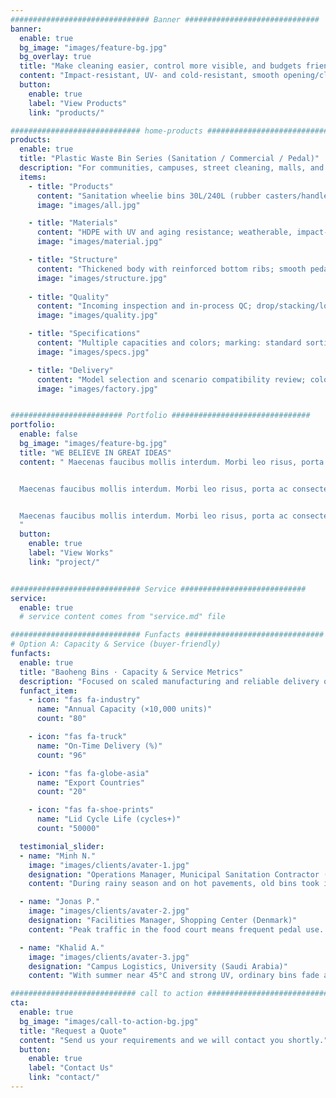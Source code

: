 ```yaml
---
############################### Banner ##############################
banner:
  enable: true
  bg_image: "images/feature-bg.jpg"
  bg_overlay: true
  title: "Make cleaning easier, control more visible, and budgets friendlier"
  content: "Impact-resistant, UV- and cold-resistant, smooth opening/closing to reduce damage and replacements"
  button:
    enable: true
    label: "View Products"
    link: "products/"

############################# home-products #################################
products:
  enable: true
  title: "Plastic Waste Bin Series (Sanitation / Commercial / Pedal)"
  description: "For communities, campuses, street cleaning, malls, and households. Durable bins made by injection/rotational molding, covering 30L–240L. Options include pedal lids, silent casters, sorting icons, and thickened bodies."
  items:
    - title: "Products"
      content: "Sanitation wheelie bins 30L/240L (rubber casters/handles/reinforced rim; compatible with mainstream lifter mechanisms); swing-lid, sorting, and medical bins."
      image: "images/all.jpg"

    - title: "Materials"
      content: "HDPE with UV and aging resistance; weatherable, impact-resistant, and compatible with common detergents."
      image: "images/material.jpg"

    - title: "Structure"
      content: "Thickened body with reinforced bottom ribs; smooth pedal mechanism; tight-fitting lid to suppress odors."
      image: "images/structure.jpg"
    
    - title: "Quality"
      content: "Incoming inspection and in-process QC; drop/stacking/low-temperature impact sampling tests; outdoor weathering and aging validation; localized thickening at load points."
      image: "images/quality.jpg"

    - title: "Specifications"
      content: "Multiple capacities and colors; marking: standard sorting icons / custom logo; lid opening: pedal / top handle / swing lid."
      image: "images/specs.jpg"

    - title: "Delivery"
      content: "Model selection and scenario compatibility review; color/logo customization and sample validation; stable scheduling and volume delivery."
      image: "images/factory.jpg"


######################### Portfolio ###############################
portfolio:
  enable: false
  bg_image: "images/feature-bg.jpg"
  title: "WE BELIEVE IN GREAT IDEAS"
  content: " Maecenas faucibus mollis interdum. Morbi leo risus, porta ac consectetur ac, vestibulum at eros. Fusce dapibus, tellus ac cursus commodo, tortor mauris condimentum nibh, ut fermentum massa justo sit amet risus.


  Maecenas faucibus mollis interdum. Morbi leo risus, porta ac consectetur ac, vestibulum at eros. Fusce dapibus, tellus ac cursus commodo, tortor mauris condimentum nibh, ut fermentum massa justo sit amet risus.


  Maecenas faucibus mollis interdum. Morbi leo risus, porta ac consectetur ac, vestibulum at eros. Fusce dapibus, tellus ac cursus commodo, tortor mauris condimentum nibh, ut fermentum massa justo sit amet risus.
  "
  button:
    enable: true
    label: "View Works"
    link: "project/"


############################# Service ############################
service:
  enable: true
  # service content comes from "service.md" file

############################# Funfacts ###############################
# Option A: Capacity & Service (buyer-friendly)
funfacts:
  enable: true
  title: "Baoheng Bins · Capacity & Service Metrics"
  description: "Focused on scaled manufacturing and reliable delivery of sanitation & commercial bins"
  funfact_item:
    - icon: "fas fa-industry"
      name: "Annual Capacity (×10,000 units)"
      count: "80"

    - icon: "fas fa-truck"
      name: "On-Time Delivery (%)"
      count: "96"

    - icon: "fas fa-globe-asia"
      name: "Export Countries"
      count: "20"

    - icon: "fas fa-shoe-prints"
      name: "Lid Cycle Life (cycles+)"
      count: "50000"

  testimonial_slider:
  - name: "Minh N."
    image: "images/clients/avater-1.jpg"
    designation: "Operations Manager, Municipal Sanitation Contractor (Vietnam)"
    content: "During rainy season and on hot pavements, old bins took in water and lids warped. After switching to Baoheng 240L, lid sealing improved and there’s almost no water accumulation after heavy rain. Engagement with lifter trucks is smooth, making early-morning collection steadier and quieter. Breakage has dropped significantly over two seasons, and spare parts supply keeps up."

  - name: "Jonas P."
    image: "images/clients/avater-2.jpg"
    designation: "Facilities Manager, Shopping Center (Denmark)"
    content: "Peak traffic in the food court means frequent pedal use. The 30/45/60L pedal bins press smoothly and return cleanly; the soft-close variant is quieter for night cleaning. Smooth inner walls resist buildup, and daily alkaline washing is fine. After months, hinges remain tight, and replacement frequency is clearly lower than our previous brand."

  - name: "Khalid A."
    image: "images/clients/avater-3.jpg"
    designation: "Campus Logistics, University (Saudi Arabia)"
    content: "With summer near 45°C and strong UV, ordinary bins fade and deform. Baoheng 120/240L outdoor bins retained color and stiffness over a semester; casters still roll well on hot ground. Sorting stickers and custom logos adhere firmly for inspections and asset control, and batch replenishments arrived on schedule."

############################ call to action ###########################
cta:
  enable: true
  bg_image: "images/call-to-action-bg.jpg"
  title: "Request a Quote"
  content: "Send us your requirements and we will contact you shortly."
  button:
    enable: true
    label: "Contact Us"
    link: "contact/"
---
```

